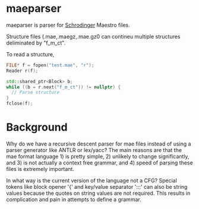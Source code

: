 # maeparser

maeparser is parser for [Schrodinger](https://www.schrodinger.com/) Maestro
files.

Structure files (.mae,.maegz,.mae.gz0 can contineu multiple structures
deliminated by "f_m_ct".

To read a structure,

```C++
FILE* f = fopen("test.mae", "r");
Reader r(f);

std::shared_ptr<Block> b;
while ((b = r.next("f_m_ct")) != nullptr) {
  // Parse structure
}
fclose(f);
```

Background
==========

Why do we have a recursive descent parser for mae files instead of using a
parser generator like ANTLR or lex/yacc? The main reasons are that the mae
format language 1) is pretty simple, 2) unlikely to change significantly,
and 3) is not actually a context free grammar, and 4) speed of parsing these
files is extremely important.

In what way is the current version of the language not a CFG? Special tokens
like block opener '{' and key/value separator ':::' can also be string
values because the quotes on string values are not required. This results in
complication and pain in attempts to define a grammar.


